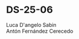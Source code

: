  <h1 style=font-size:26px;">DS-25-06</h1>

<p syle=font-size:18px; ">Luca D'angelo Sabin<br>
                          Antón Fernández Cerecedo</p>
